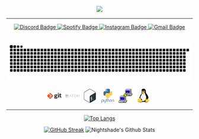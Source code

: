 <div id="header" align="center">
  <img src="https://media.giphy.com/media/l0MYO4fEYNLqpjWcU/giphy.gif" width="300"/>
</div>

---

<div id="badges" align="center">
  <a href="https://discordapp.com/users/554839745340112907">
    <img src="https://img.shields.io/badge/Discord-black?style=for-the-badge&logo=discord&logoColor=skyblue" alt="Discord Badge"/>
  </a>
  <a href="https://open.spotify.com/user/tca9mi98sda5spbadlzh6hkl0?si=2b59be16396d42b0">
    <img src="https://img.shields.io/badge/spotify-black?style=for-the-badge&logo=spotify&logoColor=brightgreen" alt="Spotify Badge"/>
  </a>
  <a href="https://www.instagram.com/solanaceae_solanum/">
    <img src="https://img.shields.io/badge/instagram-black?style=for-the-badge&logo=instagram&logoColor=hotpink" alt="Instagram Badge"/>
  </a>
  <a href="https://mail.google.com/mail/?view=cm&fs=1&to=solanaceaesolanum@gmail.com&su=Nice to meet you!">
    <img src="https://img.shields.io/badge/gmail-black?style=for-the-badge&logo=gmail&logoColor=firebrick" alt="Gmail Badge"/>
  </a>
</div>

<div id="tools" align="center">
  <img src="https://komarev.com/ghpvc/?username=Atropa-Solanaceae&style=flat&color=blueviolet&label=Views" alt=""/>
  
  <img src="https://github.com/Rdimo/Rdimo/blob/output/github-contribution-grid-snake.svg" alt="sneke"></a>
</div>

<div align="center">
  <img src="https://github.com/devicons/devicon/blob/master/icons/git/git-original-wordmark.svg" title="Git" **alt="Git" width="40" height="40"/>&nbsp;
  <img src="https://github.com/devicons/devicon/blob/master/icons/atom/atom-original-wordmark.svg" title="Atom" **alt="Atom" width="40" height="40"/>&nbsp;
  <img src="https://github.com/devicons/devicon/blob/master/icons/bash/bash-original.svg" title="Bash" **alt="Bash" width="40" height="40"/>&nbsp;
  <img src="https://github.com/devicons/devicon/blob/master/icons/python/python-original-wordmark.svg" title="Python" **alt="Python" width="40" height="40"/>&nbsp;
  <img src="https://github.com/devicons/devicon/blob/master/icons/putty/putty-original.svg" title="Putty" **alt="Putty width="40" height="40"/>&nbsp;
  <img src="https://github.com/devicons/devicon/blob/master/icons/linux/linux-original.svg" title="Putty" **alt="Putty width="40" height="40"/>&nbsp;
</div>

---

<div align="center">

[![Top Langs](https://github-readme-stats.vercel.app/api/top-langs/?username=Atropa-Solanaceae&layout=compact&theme=vision-friendly-dark)](https://github.com/anuraghazra/github-readme-stats)

[![GitHub Streak](http://github-readme-streak-stats.herokuapp.com?user=Atropa-Solanaceae&theme=dark&background=000000)](https://git.io/streak-stats)
![Nightshade's Github Stats](https://github-readme-stats.vercel.app/api?username=Atropa-Solanaceae&show_icons=true&theme=vision-friendly-dark&hide=issues)
 
</div>
